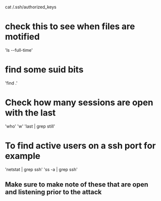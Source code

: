 cat /.ssh/authorized_keys

# check this to see when files are motified
'ls --full-time'

# find some suid bits
'find .'

# Check how many sessions are open with the last 
'who'
'w'
'last | grep still'

# To find active users on a ssh port for example
'netstat | grep ssh'
'ss -a | grep ssh' 
## Make sure to make note of these that are open and listening prior to the attack 

